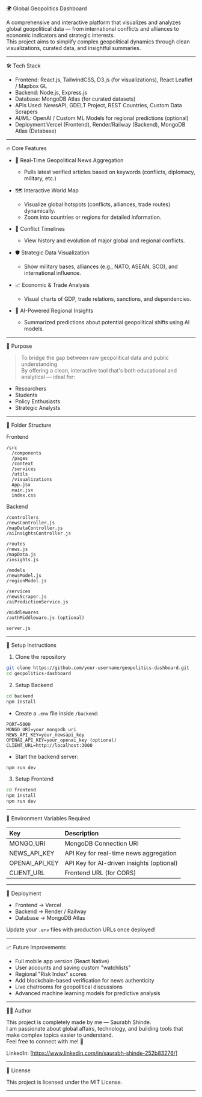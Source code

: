 🌍 Global Geopolitics Dashboard

A comprehensive and interactive platform that visualizes and analyzes global geopolitical data — from international conflicts and alliances to economic indicators and strategic interests.  
This project aims to simplify complex geopolitical dynamics through clean visualizations, curated data, and insightful summaries.

---

 🛠️ Tech Stack

- Frontend: React.js, TailwindCSS, D3.js (for visualizations), React Leaflet / Mapbox GL
- Backend: Node.js, Express.js
- Database: MongoDB Atlas (for curated datasets)
- APIs Used: NewsAPI, GDELT Project, REST Countries, Custom Data Scrapers
- AI/ML: OpenAI / Custom ML Models for regional predictions (optional)
- Deployment:Vercel (Frontend), Render/Railway (Backend), MongoDB Atlas (Database)

---

 🔥 Core Features

- 📰 Real-Time Geopolitical News Aggregation
  - Pulls latest verified articles based on keywords (conflicts, diplomacy, military, etc.)

- 🗺️ Interactive World Map
  - Visualize global hotspots (conflicts, alliances, trade routes) dynamically.
  - Zoom into countries or regions for detailed information.

- 📜 Conflict Timelines
  - View history and evolution of major global and regional conflicts.

- 🛡️ Strategic Data Visualization
  - Show military bases, alliances (e.g., NATO, ASEAN, SCO), and international influence.

- 📈 Economic & Trade Analysis
  - Visual charts of GDP, trade relations, sanctions, and dependencies.

- 🤖 AI-Powered Regional Insights
  - Summarized predictions about potential geopolitical shifts using AI models.

---

 🎯 Purpose

> To bridge the gap between raw geopolitical data and public understanding  
> By offering a clean, interactive tool that's both educational and analytical — ideal for:
- Researchers
- Students
- Policy Enthusiasts
- Strategic Analysts

---

📂 Folder Structure

Frontend
```
/src
  /components
  /pages
  /context
  /services
  /utils
  /visualizations
  App.jsx
  main.jsx
  index.css
```

 Backend
```
/controllers
/newsController.js
/mapDataController.js
/aiInsightsController.js

/routes
/news.js
/mapData.js
/insights.js

/models
/newsModel.js
/regionModel.js

/services
/newsScraper.js
/aiPredictionService.js

/middlewares
/authMiddleware.js (optional)

server.js
```

---

🚀 Setup Instructions

 1. Clone the repository
```bash
git clone https://github.com/your-username/geopolitics-dashboard.git
cd geopolitics-dashboard
```

2. Setup Backend
```bash
cd backend
npm install
```
- Create a `.env` file inside `/backend`:
```env
PORT=5000
MONGO_URI=your_mongodb_uri
NEWS_API_KEY=your_newsapi_key
OPENAI_API_KEY=your_openai_key (optional)
CLIENT_URL=http://localhost:3000
```
- Start the backend server:
```bash
npm run dev
```

3. Setup Frontend
```bash
cd frontend
npm install
npm run dev
```

---

 🔐 Environment Variables Required

| Key | Description |
|:---|:---|
| MONGO_URI | MongoDB Connection URI |
| NEWS_API_KEY | API Key for real-time news aggregation |
| OPENAI_API_KEY | API Key for AI-driven insights (optional) |
| CLIENT_URL | Frontend URL (for CORS) |

---

 🚀 Deployment
- Frontend → Vercel
- Backend → Render / Railway
- Database → MongoDB Atlas

Update your `.env` files with production URLs once deployed!

---

 📈 Future Improvements

- Full mobile app version (React Native)
- User accounts and saving custom "watchlists"
- Regional "Risk Index" scores
- Add blockchain-based verification for news authenticity
- Live chatrooms for geopolitical discussions
- Advanced machine learning models for predictive analysis

----

 🧑‍💻 Author

This project is completely made by me — Saurabh Shinde.  
I am passionate about global affairs, technology, and building tools that make complex topics easier to understand.  
Feel free to connect with me! 🚀


LinkedIn: [https://www.linkedin.com/in/saurabh-shinde-252b83276/]

---
 📝 License

This project is licensed under the MIT License.

---




